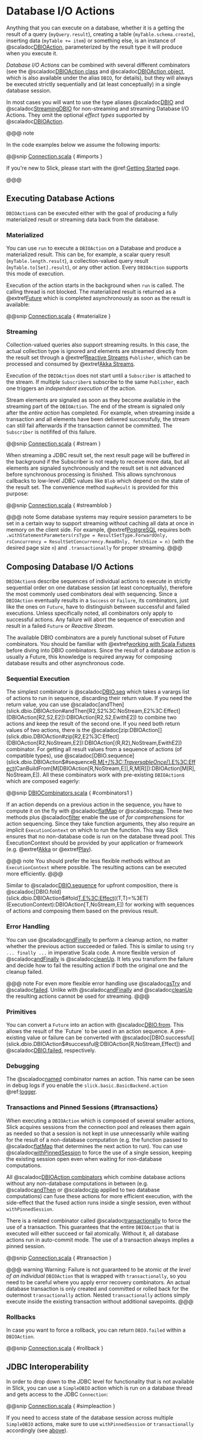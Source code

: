 Database I/O Actions
====================

Anything that you can execute on a database, whether it is a getting the result of a query
(`myQuery.result`), creating a table (`myTable.schema.create`), inserting data
(`myTable += item`) or something else, is an instance of
@scaladoc[DBIOAction](slick.dbio.DBIOAction), parameterized by the result type it will produce when you execute it.

*Database I/O Actions* can be combined with several different combinators (see the
@scaladoc[DBIOAction class](slick.dbio.DBIOAction) and @scaladoc[DBIOAction object](slick.dbio.DBIOAction$), which is also
available under the alias `DBIO`, for details), but they will always be executed strictly sequentially and (at least
conceptually) in a single database session.

In most cases you will want to use the type aliases @scaladoc[DBIO](slick.dbio.package#DBIO[+R]:DBIO[R])
and @scaladoc[StreamingDBIO](slick.dbio.package#StreamingDBIO[+R,+T]:StreamingDBIO[R,T]) for non-streaming and
streaming Database I/O Actions. They omit the optional *effect types* supported by @scaladoc[DBIOAction](slick.dbio.DBIOAction).

@@@ note

In the code examples below we assume the following imports:

@@snip [Connection.scala](../code/Connection.scala) { #imports }

If you're new to Slick, please start with the  @ref:[Getting Started](gettingstarted.md) page.

@@@

Executing Database Actions
------------------------------

`DBIOAction`s can be executed either with the goal of producing a fully materialized result or streaming
data back from the database.

### Materialized

You can use `run` to execute a `DBIOAction` on a Database and produce a materialized result. This can
be, for example, a scalar query result (`myTable.length.result`), a collection-valued query
result (`myTable.to[Set].result`), or any other action. Every `DBIOAction` supports this mode of
execution.

Execution of the action starts in the background when `run` is called. The calling thread is not blocked. The
materialized result is returned as a @extref[Future](scala-futures:) which is completed asynchronously as soon as the result
is available:

@@snip [Connection.scala](../code/Connection.scala) { #materialize }

### Streaming

Collection-valued queries also support streaming results. In this case, the actual collection type
is ignored and elements are streamed directly from the result set through a @extref[Reactive Streams](reactive-streams:)
`Publisher`, which can be processed and consumed by @extref[Akka Streams](akka-streams:).

Execution of the `DBIOAction` does not start until a `Subscriber` is attached to the stream. If multiple
`Subscriber`s subscribe to the same `Publisher`, each one triggers an *independent execution* of the
action.

Stream elements are signaled as soon as they become available in the streaming part of the `DBIOAction`. The end of
the stream is signaled only after the *entire action* has completed. For example, when streaming inside a transaction
and all elements have been delivered successfully, the stream can still fail afterwards if the transaction cannot be
committed. The `Subscriber` is notififed of this failure.

@@snip [Connection.scala](../code/Connection.scala) { #stream }

When streaming a JDBC result set, the next result page will be buffered in the background if the
Subscriber is not ready to receive more data, but all elements are signaled synchronously and the
result set is not advanced before synchronous processing is finished. This allows synchronous
callbacks to low-level JDBC values like `Blob` which depend on the state of the result set. The
convenience method `mapResult` is provided for this purpose:

@@snip [Connection.scala](../code/Connection.scala) { #streamblob }

@@@ note
Some database systems may require session parameters to be set in a certain way to support streaming without
caching all data at once in memory on the client side. For example, @extref[PostgreSQL](postgresql:) requires both
`.withStatementParameters(rsType = ResultSetType.ForwardOnly, rsConcurrency = ResultSetConcurrency.ReadOnly, fetchSize = n)`
(with the desired page size `n`) and `.transactionally` for proper streaming.
@@@

Composing Database I/O Actions
------------------------------

`DBIOAction`s describe sequences of individual actions to execute in strictly sequential order on
one database session (at least conceptually), therefore the most commonly used combinators deal with
sequencing. Since a `DBIOAction` eventually results in a `Success` or `Failure`, its combinators,
just like the ones on `Future`, have to distinguish between successful and failed executions. Unless
specifically noted, all combinators only apply to successful actions. Any failure will abort the
sequence of execution and result in a failed `Future` or *Reactive Stream*.

The available DBIO combinators are a purely functional subset of Future combinators. You should be
familiar with @extref[working with Scala Futures](scala-futures:) before diving into DBIO combinators. Since the
result of a database action is usually a Future, this knowledge is required anyway for composing database
results and other asynchronous code.

### Sequential Execution

The simplest combinator is @scaladoc[DBIO.seq](slick.dbio.DBIOAction$#seq[E%3C:Effect](DBIOAction[_,NoStream,E]*):DBIOAction[Unit,NoStream,E])
which takes a varargs list of actions to run in sequence, discarding their return value. If you
need the return value, you can use @scaladoc[andThen](slick.dbio.DBIOAction#andThen[R2,S2%3C:NoStream,E2%3C:Effect](DBIOAction[R2,S2,E2]):DBIOAction[R2,S2,EwithE2])
to combine two actions and keep the result of the second one. If you need both return values of two
actions, there is the @scaladoc[zip:DBIOAction[](slick.dbio.DBIOAction#zip[R2,E2%3C:Effect](DBIOAction[R2,NoStream,E2]):DBIOAction[(R,R2),NoStream,EwithE2])
combinator. For getting all result values from a sequence of actions (of compatible types), use
@scaladoc[DBIO.sequence](slick.dbio.DBIOAction$#sequence[R,M[+_]%3C:TraversableOnce[_],E%3C:Effect](M[DBIOAction[R,NoStream,E]])(CanBuildFrom[M[DBIOAction[R,NoStream,E]],R,M[R]]):DBIOAction[M[R],NoStream,E]).
All these combinators work with pre-existing `DBIOAction`s which are composed eagerly:

@@snip [DBIOCombinators.scala](../code/DBIOCombinators.scala) { #combinators1 }

If an action depends on a previous action in the sequence, you have to compute it on the fly with
@scaladoc[flatMap](slick.dbio.DBIOAction#flatMap[R2,S2%3C:NoStream,E2%3C:Effect]((R)=%3EDBIOAction[R2,S2,E2])(ExecutionContext):DBIOAction[R2,S2,EwithE2])
or @scaladoc[map](slick.dbio.DBIOAction#map[R2]((R)=%3ER2)(ExecutionContext):DBIOAction[R2,NoStream,E]).
These two methods plus @scaladoc[filter](slick.dbio.DBIOAction#filter((R)=%3EBoolean)(ExecutionContext):DBIOAction[R,NoStream,E])
enable the use of *for comprehensions* for action sequencing. Since they take function
arguments, they also require an implicit `ExecutionContext` on which to run the function. This
way Slick ensures that no non-database code is run on the database thread pool. This ExecutionContext should be
provided by your application or framework (e.g. @extref[Akka](akka:) or @extref[Play](play:)).

@@@ note
You should prefer the less flexible methods without an `ExecutionContext` where possible. The
resulting actions can be executed more efficiently.
@@@

Similar to @scaladoc[DBIO.sequence](slick.dbio.DBIOAction$#sequence[R,M[+_]%3C:TraversableOnce[_],E%3C:Effect](M[DBIOAction[R,NoStream,E]])(CanBuildFrom[M[DBIOAction[R,NoStream,E]],R,M[R]]):DBIOAction[M[R],NoStream,E])
for upfront composition, there is @scaladoc[DBIO.fold](slick.dbio.DBIOAction$#fold[T,E%3C:Effect](Seq[DBIOAction[T,NoStream,E]],T)((T,T)=%3ET)(ExecutionContext):DBIOAction[T,NoStream,E])
for working with sequences of actions and composing them based on the previous result.

### Error Handling

You can use @scaladoc[andFinally](slick.dbio.DBIOAction#andFinally[E2%3C:Effect](DBIOAction[_,NoStream,E2]):DBIOAction[R,S,EwithE2])
to perform a cleanup action, no matter whether the previous action succeeded or failed. This is similar to using
`try ... finally ...` in imperative Scala code. A more flexible version of
@scaladoc[andFinally](slick.dbio.DBIOAction#andFinally[E2%3C:Effect](DBIOAction[_,NoStream,E2]):DBIOAction[R,S,EwithE2])
is @scaladoc[cleanUp](slick.dbio.DBIOAction#cleanUp[E2%3C:Effect]((Option[Throwable])=%3EDBIOAction[_,NoStream,E2],Boolean)(ExecutionContext):DBIOAction[R,S,EwithE2]).
It lets you transform the failure and decide how to fail the resulting action if both the original
one and the cleanup failed.

@@@ note
For even more flexible error handling use
@scaladoc[asTry](slick.dbio.DBIOAction#asTry:DBIOAction[Try[R],NoStream,E])
and @scaladoc[failed](slick.dbio.DBIOAction#failed:DBIOAction[Throwable,NoStream,E]). Unlike with
@scaladoc[andFinally](slick.dbio.DBIOAction#andFinally[E2%3C:Effect](DBIOAction[_,NoStream,E2]):DBIOAction[R,S,EwithE2])
and @scaladoc[cleanUp](slick.dbio.DBIOAction#cleanUp[E2%3C:Effect]((Option[Throwable])=%3EDBIOAction[_,NoStream,E2],Boolean)(ExecutionContext):DBIOAction[R,S,EwithE2])
the resulting actions cannot be used for streaming.
@@@

### Primitives

You can convert a `Future` into an action with @scaladoc[DBIO.from](slick.dbio.DBIOAction$#from[R](Future[R]):DBIOAction[R,NoStream,Effect]).
This allows the result of the `Future` to be used in an action sequence. A pre-existing value or
failure can be converted with @scaladoc[DBIO.successful](slick.dbio.DBIOAction$#successful[R](R):DBIOAction[R,NoStream,Effect])
and @scaladoc[DBIO.failed](slick.dbio.DBIOAction$#failed(Throwable):DBIOAction[Nothing,NoStream,Effect]), respectively.

### Debugging

The @scaladoc[named](slick.dbio.DBIOAction#named(String):DBIOAction[R,S,E]) combinator names an
action. This name can be seen in debug logs if you enable the `slick.basic.BasicBackend.action`  @ref:[logger](config.md#logging).

### Transactions and Pinned Sessions {#transactions}

When executing a `DBIOAction` which is composed of several smaller actions, Slick acquires sessions from the connection
pool and releases them again as needed so that a session is not kept in use unnecessarily while waiting for the result
of a non-database computation (e.g. the function passed to
@scaladoc[flatMap](slick.dbio.DBIOAction#flatMap[R2,S2%3C:NoStream,E2%3C:Effect]((R)=%3EDBIOAction[R2,S2,E2])(ExecutionContext):DBIOAction[R2,S2,EwithE2])
that determines the next action to run). You can use
@scaladoc[withPinnedSession](slick.dbio.DBIOAction#withPinnedSession:DBIOAction[R,S,E]) to force the use of a single
session, keeping the existing session open even when waiting for non-database computations.

All @scaladoc[DBIOAction combinators](slick.dbio.DBIOAction) which combine database actions without any non-database
computations in between (e.g.
@scaladoc[andThen](slick.dbio.DBIOAction#andThen[R2,S2%3C:NoStream,E2%3C:Effect](DBIOAction[R2,S2,E2]):DBIOAction[R2,S2,EwithE2])
or
@scaladoc[zip](slick.dbio.DBIOAction#zip[R2,E2%3C:Effect](DBIOAction[R2,NoStream,E2]):DBIOAction[(R,R2),NoStream,EwithE2])
applied to two database computations) can fuse these actions for more efficient execution, with the side-effect that
the fused action runs inside a single session, even without `withPinnedSession`.

There is a related combinator called
@scaladoc[transactionally](slick.jdbc.JdbcActionComponent$JdbcActionExtensionMethods#transactionally:DBIOAction[R,S,EwithTransactional])
to force the use of a transaction. This guarantees that the entire `DBIOAction` that is executed will
either succeed or fail atomically. Without it, all database actions run in auto-commit mode. The use of a transaction
always implies a pinned session.

@@snip [Connection.scala](../code/Connection.scala) { #transaction }

@@@ warning
Warning: Failure is not guaranteed to be atomic *at the level of an individual* `DBIOAction` that is wrapped with
`transactionally`, so you need to be careful where you apply error recovery combinators. An actual database
transaction is only created and committed or rolled back for the outermost `transactionally` action. Nested
`transactionally` actions simply execute inside the existing transaction without additional savepoints.
@@@

### Rollbacks

In case you want to force a rollback, you can return `DBIO.failed` within a `DBIOAction`.

@@snip [Connection.scala](../code/Connection.scala) { #rollback }

JDBC Interoperability
---------------------

In order to drop down to the JDBC level for functionality that is not available in Slick, you can
use a `SimpleDBIO` action which is run on a database thread and gets access to the JDBC `Connection`:

@@snip [Connection.scala](../code/Connection.scala) { #simpleaction }

If you need to access state of the database session across multiple `SimpleDBIO` actions, make sure to
use `withPinnedSession` or `transactionally` accordingly (see [above](#transactions)).
